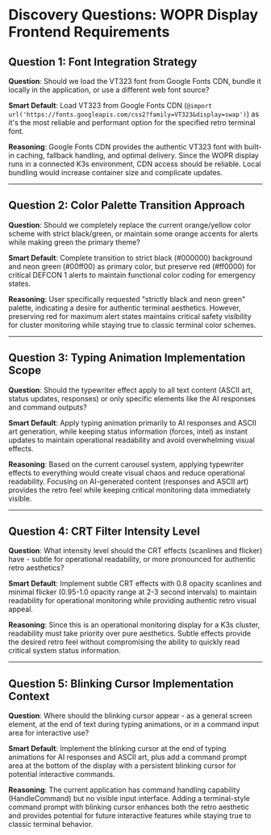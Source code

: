 # Discovery Questions: WOPR Display Frontend Requirements

## Question 1: Font Integration Strategy
**Question**: Should we load the VT323 font from Google Fonts CDN, bundle it locally in the application, or use a different web font source?

**Smart Default**: Load VT323 from Google Fonts CDN (`@import url('https://fonts.googleapis.com/css2?family=VT323&display=swap')`) as it's the most reliable and performant option for the specified retro terminal font.

**Reasoning**: Google Fonts CDN provides the authentic VT323 font with built-in caching, fallback handling, and optimal delivery. Since the WOPR display runs in a connected K3s environment, CDN access should be reliable. Local bundling would increase container size and complicate updates.

---

## Question 2: Color Palette Transition Approach  
**Question**: Should we completely replace the current orange/yellow color scheme with strict black/green, or maintain some orange accents for alerts while making green the primary theme?

**Smart Default**: Complete transition to strict black (#000000) background and neon green (#00ff00) as primary color, but preserve red (#ff0000) for critical DEFCON 1 alerts to maintain functional color coding for emergency states.

**Reasoning**: User specifically requested "strictly black and neon green" palette, indicating a desire for authentic terminal aesthetics. However, preserving red for maximum alert states maintains critical safety visibility for cluster monitoring while staying true to classic terminal color schemes.

---

## Question 3: Typing Animation Implementation Scope
**Question**: Should the typewriter effect apply to all text content (ASCII art, status updates, responses) or only specific elements like the AI responses and command outputs?

**Smart Default**: Apply typing animation primarily to AI responses and ASCII art generation, while keeping status information (forces, intel) as instant updates to maintain operational readability and avoid overwhelming visual effects.

**Reasoning**: Based on the current carousel system, applying typewriter effects to everything would create visual chaos and reduce operational readability. Focusing on AI-generated content (responses and ASCII art) provides the retro feel while keeping critical monitoring data immediately visible.

---

## Question 4: CRT Filter Intensity Level
**Question**: What intensity level should the CRT effects (scanlines and flicker) have - subtle for operational readability, or more pronounced for authentic retro aesthetics?

**Smart Default**: Implement subtle CRT effects with 0.8 opacity scanlines and minimal flicker (0.95-1.0 opacity range at 2-3 second intervals) to maintain readability for operational monitoring while providing authentic retro visual appeal.

**Reasoning**: Since this is an operational monitoring display for a K3s cluster, readability must take priority over pure aesthetics. Subtle effects provide the desired retro feel without compromising the ability to quickly read critical system status information.

---

## Question 5: Blinking Cursor Implementation Context
**Question**: Where should the blinking cursor appear - as a general screen element, at the end of text during typing animations, or in a command input area for interactive use?

**Smart Default**: Implement the blinking cursor at the end of typing animations for AI responses and ASCII art, plus add a command prompt area at the bottom of the display with a persistent blinking cursor for potential interactive commands.

**Reasoning**: The current application has command handling capability (HandleCommand) but no visible input interface. Adding a terminal-style command prompt with blinking cursor enhances both the retro aesthetic and provides potential for future interactive features while staying true to classic terminal behavior.